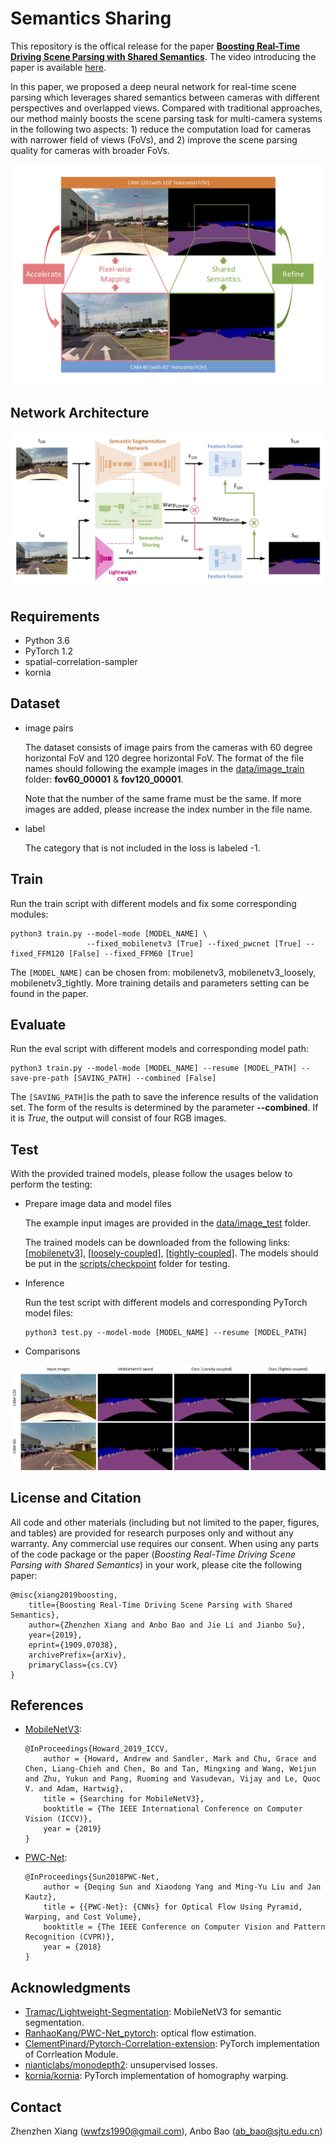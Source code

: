 # Semantics Sharing

This repository is the offical release for the paper <a href="https://arxiv.org/pdf/1909.07038.pdf"><strong>Boosting Real-Time Driving Scene Parsing with Shared Semantics</strong></a>. The video introducing the paper is available <a href="https://youtu.be/Od1WVaqqt1o">here</a>.

In this paper, we proposed a deep neural network for real-time scene parsing which leverages shared semantics between cameras with different perspectives and overlapped views. Compared with traditional approaches, our method mainly boosts the scene parsing task for multi-camera systems in the following two aspects: 1) reduce the computation load for cameras with narrower field of views (FoVs), and 2) improve the scene parsing quality for cameras with broader FoVs.

<p align="center">
<img src="resource/motivation.jpg" width="600">
</p>

## Network Architecture
![](resource/network.jpg)

## Requirements
- Python 3.6
- PyTorch 1.2
- spatial-correlation-sampler
- kornia

## Dataset
- image pairs

  The dataset consists of image pairs from the cameras with 60 degree horizontal FoV and 120 degree horizontal FoV. The format of the file names should following the example images in the [data/image_train](data/image_train) folder: **fov60_00001** & **fov120_00001**.

  Note that the number of the same frame must be the same. If more images are added, please increase the index number in the file name.

- label

  The category that is not included in the loss is labeled -1.

## Train
Run the train script with different models and fix some corresponding modules:
```
python3 train.py --model-mode [MODEL_NAME] \
                 --fixed_mobilenetv3 [True] --fixed_pwcnet [True] --fixed_FFM120 [False] --fixed_FFM60 [True]
```
The ``[MODEL_NAME]`` can be chosen from: mobilenetv3, mobilenetv3_loosely, mobilenetv3_tightly. More training details and parameters setting can be found in the paper.

## Evaluate
Run the eval script with different models and corresponding model path:
```
python3 train.py --model-mode [MODEL_NAME] --resume [MODEL_PATH] --save-pre-path [SAVING_PATH] --combined [False]
```
The ``[SAVING_PATH]``is the path to save the inference results of the validation set. The form of the results is determined by the parameter **--combined**. If it is *True*, the output will consist of four RGB images.
## Test

With the provided trained models, please follow the usages below to perform the testing:

- Prepare image data and model files

  The example input images are provided in the [data/image_test](data/image_test) folder.

  The trained models can be downloaded from the following links: [[mobilenetv3](https://drive.google.com/file/d/1j2oiqkg9MfzeaGTF_8AO1Trzle4Xpmhm/view?usp=sharing)], [[loosely-coupled](https://drive.google.com/file/d/15hulONRoEEUrMIJ0BCpG6b_VYxA1TRDI/view?usp=sharing)], [[tightly-coupled](https://drive.google.com/file/d/1U28ceVAHXq9p5wZyozZuc5cWIrFj1I4Q/view?usp=sharing)]. The models should be put in the [scripts/checkpoint](scripts/checkpoint) folder for testing.

- Inference

  Run the test script with different models and corresponding PyTorch model files:
  ```
  python3 test.py --model-mode [MODEL_NAME] --resume [MODEL_PATH]
  ```


- Comparisons

![](resource/results.jpg)


## License and Citation
All code and other materials (including but not limited to the paper, figures, and tables) are provided for research purposes only and without any warranty. Any commercial use requires our consent. When using any parts of the code package or the paper (<i>Boosting Real-Time Driving Scene Parsing with Shared Semantics</i>) in your work, please cite the following paper:

```
@misc{xiang2019boosting,
    title={Boosting Real-Time Driving Scene Parsing with Shared Semantics},
    author={Zhenzhen Xiang and Anbo Bao and Jie Li and Jianbo Su},
    year={2019},
    eprint={1909.07038},
    archivePrefix={arXiv},
    primaryClass={cs.CV}
}
```
## References

- <a href="http://openaccess.thecvf.com/content_ICCV_2019/papers/Howard_Searching_for_MobileNetV3_ICCV_2019_paper.pdf">MobileNetV3</a>:
    ```
    @InProceedings{Howard_2019_ICCV,
        author = {Howard, Andrew and Sandler, Mark and Chu, Grace and Chen, Liang-Chieh and Chen, Bo and Tan, Mingxing and Wang, Weijun and Zhu, Yukun and Pang, Ruoming and Vasudevan, Vijay and Le, Quoc V. and Adam, Hartwig},
        title = {Searching for MobileNetV3},
        booktitle = {The IEEE International Conference on Computer Vision (ICCV)},
        year = {2019}
    }
    ```

- <a href="http://openaccess.thecvf.com/content_cvpr_2018/papers/Sun_PWC-Net_CNNs_for_CVPR_2018_paper.pdf">PWC-Net</a>:
    ```
    @InProceedings{Sun2018PWC-Net,
        author = {Deqing Sun and Xiaodong Yang and Ming-Yu Liu and Jan Kautz},
        title = {{PWC-Net}: {CNNs} for Optical Flow Using Pyramid, Warping, and Cost Volume},
        booktitle = {The IEEE Conference on Computer Vision and Pattern Recognition (CVPR)},
        year = {2018}
    }
    ```

## Acknowledgments
- [Tramac/Lightweight-Segmentation](https://github.com/Tramac/Lightweight-Segmentation): MobileNetV3 for semantic segmentation.
- [RanhaoKang/PWC-Net_pytorch](https://github.com/RanhaoKang/PWC-Net_pytorch): optical flow estimation.
- [ClementPinard/Pytorch-Correlation-extension](https://github.com/ClementPinard/Pytorch-Correlation-extension): PyTorch implementation of Corrleation Module.
- [nianticlabs/monodepth2](https://github.com/nianticlabs/monodepth2): unsupervised losses.
- [kornia/kornia](https://github.com/kornia/kornia): PyTorch implementation of homography warping.

## Contact
Zhenzhen Xiang (wwfzs1990@gmail.com), Anbo Bao (ab_bao@sjtu.edu.cn)
